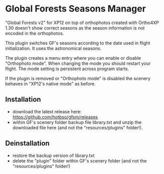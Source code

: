 # Global Forests Seasons Manager

"Global Forests v2" for XP12 on top of orthophotos created with Ortho4XP 1.30 doesn't show correct seasons as the season information is not encoded in the orthophotos.

This plugin switches GF's seasons according to the date used in flight initialization. It uses the astronomical seasons.

The plugin creates a menu entry where you can enable or disable "Orthophoto mode". When changing the mode you should restart your flight. The mode setting is persistent across program starts.

If the plugin is removed or "Orthophoto mode" is disabled the scenery behaves in "XP12's native mode" as before.

## Installation
- download the latest release here: https://github.com/hotbso/gfsm/releases
- within GF's scenery folder backup file library.txt and unzip the downloaded file here (and not the "resources/plugins" folder!).

## Deinstallation
- restore the backup version of library.txt
- delete the "plugin" folder within GF's scenery folder (and not the "resources/plugins" folder!)
